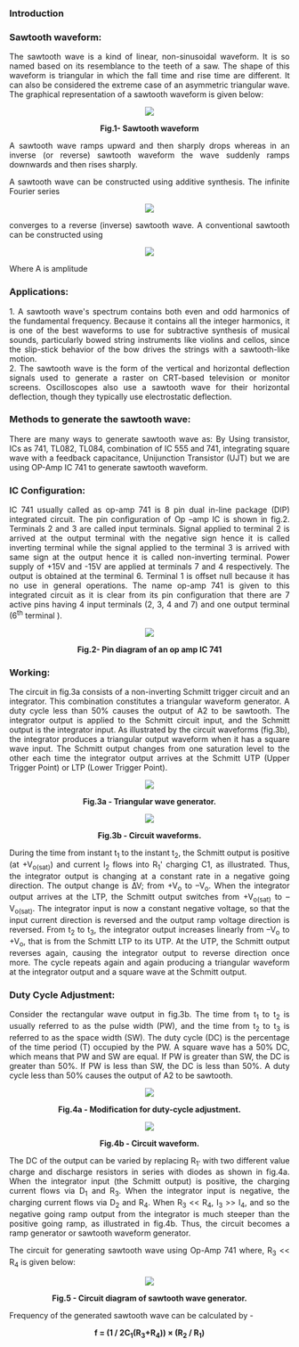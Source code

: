 ### Introduction
<div style="text-align:justify">

### **Sawtooth waveform:**

The sawtooth wave is a kind of linear, non-sinusoidal waveform. It is so named based on its resemblance to the teeth of a saw. The shape of this waveform is triangular in which the fall time and rise time are different. It can also be considered the extreme case of an asymmetric triangular wave. The graphical representation of a sawtooth waveform is given below:
<div style="text-align:center">

![](images/image1.1.png)

**Fig.1- Sawtooth waveform** 
</div>

A sawtooth wave ramps upward and then sharply drops whereas in an inverse (or reverse) sawtooth waveform the wave suddenly ramps downwards and then rises sharply.
  

A sawtooth wave can be constructed using additive synthesis. The infinite Fourier series
<div style="text-align:center"> 

![](images/equation1.png)

</div>

converges to a reverse (inverse) sawtooth wave. A conventional sawtooth can be constructed using
<div style="text-align:center"> 

![](images/equation2.png)

</div>

Where A is amplitude

### **Applications:**

1\. A sawtooth wave's spectrum contains both even and odd harmonics of the fundamental frequency. Because it contains all the integer harmonics, it is one of the best waveforms to use for subtractive synthesis of musical sounds, particularly bowed string instruments like violins and cellos, since the slip-stick behavior of the bow drives the strings with a sawtooth-like motion.  
2\. The sawtooth wave is the form of the vertical and horizontal deflection signals used to generate a raster on CRT-based television or monitor screens. Oscilloscopes also use a sawtooth wave for their horizontal deflection, though they typically use electrostatic deflection.

### **Methods to generate the sawtooth wave:**

There are many ways to generate sawtooth wave as: By Using transistor, ICs as 741, TL082, TL084, combination of IC 555 and 741, integrating square wave with a feedback capacitance, Unijunction Transistor (UJT) but we are using OP-Amp IC 741 to generate sawtooth waveform.

### **IC Configuration:**

IC 741 usually called as op-amp 741 is 8 pin dual in-line package (DIP) integrated circuit. The pin configuration of Op –amp IC is shown in fig.2. Terminals 2 and 3 are called input terminals. Signal applied to terminal 2 is arrived at the output terminal with the negative sign hence it is called inverting terminal while the signal applied to the terminal 3 is arrived with same sign at the output hence it is called non-inverting terminal. Power supply of +15V and -15V are applied at terminals 7 and 4 respectively. The output is obtained at the terminal 6. Terminal 1 is offset null because it has no use in general operations. The name op-amp 741 is given to this integrated circuit as it is clear from its pin configuration that there are 7 active pins having 4 input terminals (2, 3, 4 and 7) and one output terminal (6<sup>th</sup> terminal ).
<div style="text-align:center">

![](images/image3(2).png)

**Fig.2- Pin diagram of an op amp IC 741**
</div>

### **Working:**

The circuit in fig.3a consists of a non-inverting Schmitt trigger circuit and an integrator. This combination constitutes a triangular waveform generator. A duty cycle less than 50% causes the output of A2 to be sawtooth. The integrator output is applied to the Schmitt circuit input, and the Schmitt output is the integrator input. As illustrated by the circuit waveforms (fig.3b), the integrator produces a triangular output waveform when it has a square wave input. The Schmitt output changes from one saturation level to the other each time the integrator output arrives at the Schmitt UTP (Upper Trigger Point) or LTP (Lower Trigger Point).
<div style="text-align:center">

![](images/triangular.png) 

**Fig.3a - Triangular wave generator.**

![](images/image10-10.png)

**Fig.3b - Circuit waveforms.**
</div>
  
During the time from instant t<sub>1</sub> to the instant t<sub>2</sub>, the Schmitt output is positive (at +V<sub>o(sat)</sub>) and current I<sub>2</sub> flows into R<sub>1</sub>' charging C1, as illustrated. Thus, the integrator output is changing at a constant rate in a negative going direction. The output change is ∆V; from +V<sub>o</sub> to –V<sub>o</sub>. When the integrator output arrives at the LTP, the Schmitt output switches from +V<sub>o(sat)</sub> to – V<sub>o(sat)</sub>. The integrator input is now a constant negative voltage, so that the input current direction is reversed and the output ramp voltage direction is reversed. From t<sub>2</sub> to t<sub>3</sub>, the integrator output increases linearly from –V<sub>o</sub> to +V<sub>o</sub>, that is from the Schmitt LTP to its UTP. At the UTP, the Schmitt output reverses again, causing the integrator output to reverse direction once more. The cycle repeats again and again producing a triangular waveform at the integrator output and a square wave at the Schmitt output.

### **Duty Cycle Adjustment:**

Consider the rectangular wave output in fig.3b. The time from t<sub>1</sub> to t<sub>2</sub> is usually referred to as the pulse width (PW), and the time from t<sub>2</sub> to t<sub>3</sub> is referred to as the space width (SW). The duty cycle (DC) is the percentage of the time period (T) occupied by the PW. A square wave has a 50% DC, which means that PW and SW are equal. If PW is greater than SW, the DC is greater than 50%. If PW is less than SW, the DC is less than 50%. A duty cycle less than 50% causes the output of A2 to be sawtooth.
<div style="text-align:center">

![](images/image10-9.png) 

**Fig.4a - Modification for duty-cycle adjustment.**

![](images/image6.png)

**Fig.4b - Circuit waveform.**
</div> 

The DC of the output can be varied by replacing R<sub>1'</sub> with two different value charge and discharge resistors in series with diodes as shown in fig.4a. When the integrator input (the Schmitt output) is positive, the charging current flows via D<sub>1</sub> and R<sub>3</sub>. When the integrator input is negative, the charging current flows via D<sub>2</sub> and R<sub>4</sub>. When R<sub>3</sub> << R<sub>4</sub>, I<sub>3</sub> >> I<sub>4</sub>, and so the negative going ramp output from the integrator is much steeper than the positive going ramp, as illustrated in fig.4b. Thus, the circuit becomes a ramp generator or sawtooth waveform generator.

The circuit for generating sawtooth wave using Op-Amp 741 where, R<sub>3</sub> << R<sub>4</sub> is given below:
<div style="text-align:center">

![](images/image7.png)

**Fig.5 - Circuit diagram of sawtooth wave generator.**  
</div>

Frequency of the generated sawtooth wave can be calculated by -
<div style="text-align:center">

**f = (1 / 2C<sub>1</sub>(R<sub>3</sub>+R<sub>4</sub>)) × (R<sub>2</sub> / R<sub>1</sub>)** </div>

</div>
